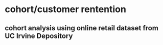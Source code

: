# cohort/customer rentention
## cohort analysis using online retail dataset from UC Irvine Depository
